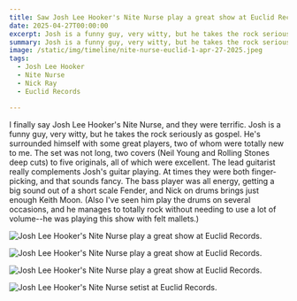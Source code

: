 ```yaml
---
title: Saw Josh Lee Hooker's Nite Nurse play a great show at Euclid Records.
date: 2025-04-27T00:00:00
excerpt: Josh is a funny guy, very witty, but he takes the rock seriously as gospel.
summary: Josh is a funny guy, very witty, but he takes the rock seriously as gospel.
image: /static/img/timeline/nite-nurse-euclid-1-apr-27-2025.jpeg
tags:
  - Josh Lee Hooker
  - Nite Nurse
  - Nick Ray
  - Euclid Records

---
```


I finally say Josh Lee Hooker's Nite Nurse, and they were terrific. Josh is a funny guy, very witty, but he takes the rock seriously as gospel. He's surrounded himself with some great players, two of whom were totally new to me. The set was not long, two covers (Neil Young and Rolling Stones deep cuts) to five originals, all of which were excellent. The lead guitarist really complements Josh's guitar playing. At times they were both finger-picking, and that sounds fancy. The bass player was all energy, getting a big sound out of a short scale Fender, and Nick on drums brings just enough Keith Moon. (Also I've seen him play the drums on several occasions, and he manages to totally rock without needing to use a lot of volume--he was playing this show with felt mallets.)

![ Josh Lee Hooker's Nite Nurse play a great show at Euclid Records.](/static/img/timeline/nite-nurse-euclid-1-apr-27-2025.jpeg)

![ Josh Lee Hooker's Nite Nurse play a great show at Euclid Records.](/static/img/timeline/nite-nurse-euclid-2-apr-27-2025.jpeg)

![ Josh Lee Hooker's Nite Nurse play a great show at Euclid Records.](/static/img/timeline/nite-nurse-euclid-3-apr-27-2025.jpeg)

![ Josh Lee Hooker's Nite Nurse setist at Euclid Records.](/static/img/timeline/nite-nurse-setlist-apr-27-2025.jpeg)